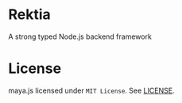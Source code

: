 # Rektia
A strong typed Node.js backend framework

<!--
# Install
```
npm install -g rektia
```
-->

# License
maya.js licensed under `MIT License`.
See [LICENSE](https://github.com/Ragg-/maya.js/blob/master/LICENSE).
